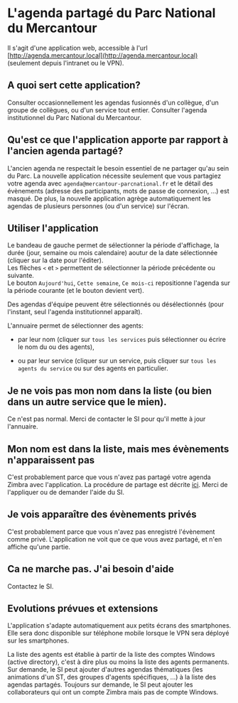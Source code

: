# L'agenda partagé du Parc National du Mercantour

Il s'agit d'une application web, accessible à l'url [http://agenda.mercantour.local](http://agenda.mercantour.local) (seulement depuis l'intranet ou le VPN).

## A quoi sert cette application?
Consulter occasionnellement les agendas fusionnés d'un collègue, d'un groupe de collègues, ou d'un service tout entier.
Consulter l'agenda institutionnel du Parc National du Mercantour.

## Qu'est ce que l'application apporte par rapport à l'ancien agenda partagé?
L'ancien agenda ne respectait le besoin essentiel de ne partager qu'au sein du Parc.  La nouvelle application nécessite seulement que vous partagiez votre agenda avec `agenda@mercantour-parcnational.fr` et le détail des évènements (adresse des participants, mots de passe de connexion, ...) est masqué.
De plus, la nouvelle application agrège automatiquement les agendas de plusieurs personnes (ou d'un service) sur l'écran.

## Utiliser l'application
Le bandeau de gauche permet de sélectionner la période d'affichage, la durée (jour, semaine ou mois calendaire) aoutur de la date sélectionnée (cliquer sur la date pour l'éditer).  
Les flèches `<` et `>` permettent de sélectionner la période précédente ou suivante.  
Le bouton `Aujourd'hui`, `Cette semaine`, `Ce mois-ci` repositionne l'agenda sur la période courante (et le bouton devient vert).

Des agendas d'équipe peuvent être sélectionnés ou désélectionnés (pour l'instant, seul l'agenda institutionnel apparaît).

L'annuaire permet de sélectionner des agents: 

- par leur nom (cliquer sur `tous les services` puis sélectionner ou écrire le nom du ou des agents),
  
- ou par leur service (cliquer sur un service, puis cliquer sur `tous les agents du service` ou sur des agents en particulier.

## Je ne vois pas mon nom dans la liste (ou bien dans un autre service que le mien).
Ce n'est pas normal. Merci de contacter le SI pour qu'il mette à jour l'annuaire.

## Mon nom est dans la liste, mais mes évènements n'apparaissent pas
C'est probablement parce que vous n'avez pas partagé votre agenda Zimbra avec l'application. La procédure de partage est décrite [ici](./Zimbra.md#partage-à-activer-impérativement). Merci de l'appliquer ou de demander l'aide du SI.

## Je vois apparaître des évènements privés
C'est probablement parce que vous n'avez pas enregistré l'évènement comme privé. L'application ne voit que ce que vous avez partagé, et n'en affiche qu'une partie.

## Ca ne marche pas. J'ai besoin d'aide
Contactez le SI.

## Evolutions prévues et extensions
L'application s'adapte automatiquement aux petits écrans des smartphones. Elle sera donc disponible sur téléphone mobile lorsque le VPN sera déployé sur les smartphones.

La liste des agents est établie à partir de la liste des comptes Windows (active directory), c'est à dire plus ou moins la liste des agents permanents.  
Sur demande, le SI peut ajouter d'autres agendas thématiques (les animations d'un ST, des groupes d'agents spécifiques, ...) à la liste des agendas partagés.
Toujours sur demande, le SI peut ajouter les collaborateurs qui ont un compte Zimbra mais pas de compte Windows.

